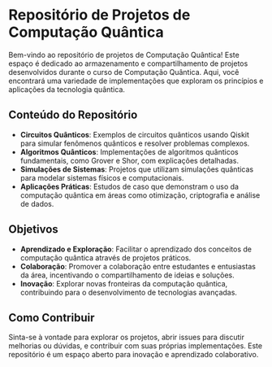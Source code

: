 # Repositório de Projetos de Computação Quântica

Bem-vindo ao repositório de projetos de Computação Quântica! Este espaço é dedicado ao armazenamento e compartilhamento de projetos desenvolvidos durante o curso de Computação Quântica. Aqui, você encontrará uma variedade de implementações que exploram os princípios e aplicações da tecnologia quântica.

## Conteúdo do Repositório

- **Circuitos Quânticos**: Exemplos de circuitos quânticos usando Qiskit para simular fenômenos quânticos e resolver problemas complexos.
- **Algoritmos Quânticos**: Implementações de algoritmos quânticos fundamentais, como Grover e Shor, com explicações detalhadas.
- **Simulações de Sistemas**: Projetos que utilizam simulações quânticas para modelar sistemas físicos e computacionais.
- **Aplicações Práticas**: Estudos de caso que demonstram o uso da computação quântica em áreas como otimização, criptografia e análise de dados.

## Objetivos

- **Aprendizado e Exploração**: Facilitar o aprendizado dos conceitos de computação quântica através de projetos práticos.
- **Colaboração**: Promover a colaboração entre estudantes e entusiastas da área, incentivando o compartilhamento de ideias e soluções.
- **Inovação**: Explorar novas fronteiras da computação quântica, contribuindo para o desenvolvimento de tecnologias avançadas.

## Como Contribuir

Sinta-se à vontade para explorar os projetos, abrir issues para discutir melhorias ou dúvidas, e contribuir com suas próprias implementações. Este repositório é um espaço aberto para inovação e aprendizado colaborativo.
